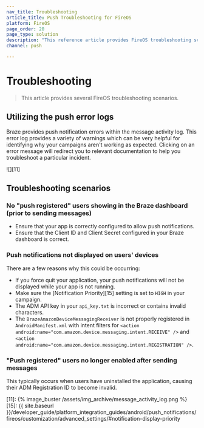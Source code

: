 ```yaml
---
nav_title: Troubleshooting
article_title: Push Troubleshooting for FireOS
platform: FireOS
page_order: 20
page_type: solution
description: "This reference article provides FireOS troubleshooting scenarios for possible issues you may experience with push notifications."
channel: push

---
```

# Troubleshooting

> This article provides several FireOS troubleshooting scenarios.

## Utilizing the push error logs

Braze provides push notification errors within the message activity log. This error log provides a variety of warnings which can be very helpful for identifying why your campaigns aren't working as expected. Clicking on an error message will redirect you to relevant documentation to help you troubleshoot a particular incident.

![][11]

## Troubleshooting scenarios

### No "push registered" users showing in the Braze dashboard (prior to sending messages)

- Ensure that your app is correctly configured to allow push notifications.
- Ensure that the Client ID and Client Secret configured in your Braze dashboard is correct.

### Push notifications not displayed on users' devices

There are a few reasons why this could be occurring:

- If you force quit your application, your push notifications will not be displayed while your app is not running.
- Make sure the [Notification Priority][15] setting is set to `HIGH` in your campaign.
- The ADM API key in your `api_key.txt` is incorrect or contains invalid characters.
- The `BrazeAmazonDeviceMessagingReceiver` is not properly registered in `AndroidManifest.xml` with intent filters for `<action android:name="com.amazon.device.messaging.intent.RECEIVE" />` and `<action android:name="com.amazon.device.messaging.intent.REGISTRATION" />`.

### "Push registered" users no longer enabled after sending messages

This typically occurs when users have uninstalled the application, causing their ADM Registration ID to become invalid.

[11]: {% image_buster /assets/img_archive/message_activity_log.png %}
[15]: {{ site.baseurl }}/developer_guide/platform_integration_guides/android/push_notifications/fireos/customization/advanced_settings/#notification-display-priority
